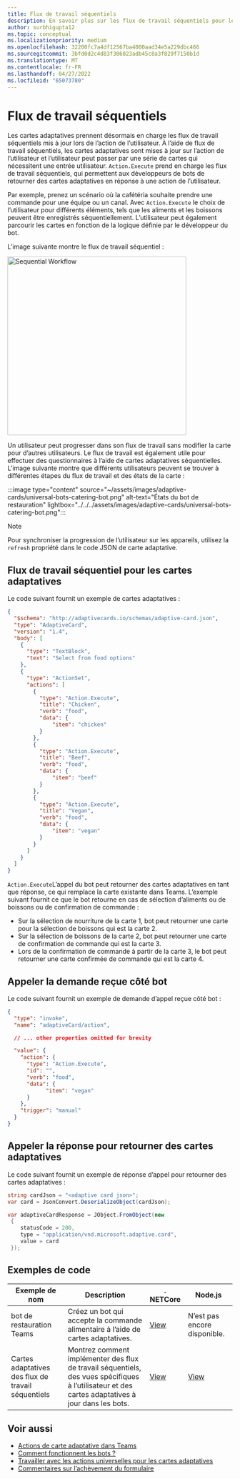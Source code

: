 ```yaml
---
title: Flux de travail séquentiels
description: En savoir plus sur les flux de travail séquentiels pour les cartes adaptatives à l’aide d’actions universelles avec des exemples de code
author: surbhigupta12
ms.topic: conceptual
ms.localizationpriority: medium
ms.openlocfilehash: 32200fc7a4df12567ba4000aad34e5a229dbc466
ms.sourcegitcommit: 3bfd0d2c4d83f306023adb45c8a3f829f7150b1d
ms.translationtype: MT
ms.contentlocale: fr-FR
ms.lasthandoff: 04/27/2022
ms.locfileid: "65073780"
---
```

# <a name="sequential-workflows"></a>Flux de travail séquentiels

Les cartes adaptatives prennent désormais en charge les flux de travail séquentiels mis à jour lors de l’action de l’utilisateur. À l’aide de flux de travail séquentiels, les cartes adaptatives sont mises à jour sur l’action de l’utilisateur et l’utilisateur peut passer par une série de cartes qui nécessitent une entrée utilisateur. `Action.Execute` prend en charge les flux de travail séquentiels, qui permettent aux développeurs de bots de retourner des cartes adaptatives en réponse à une action de l’utilisateur.

Par exemple, prenez un scénario où la cafétéria souhaite prendre une commande pour une équipe ou un canal. Avec `Action.Execute` le choix de l’utilisateur pour différents éléments, tels que les aliments et les boissons peuvent être enregistrés séquentiellement. L’utilisateur peut également parcourir les cartes en fonction de la logique définie par le développeur du bot. <br/>

L’image suivante montre le flux de travail séquentiel :

<img src="~/assets/images/bots/sequentialWorkflow.gif" alt="Sequential Workflow" width="400"/>

Un utilisateur peut progresser dans son flux de travail sans modifier la carte pour d’autres utilisateurs. Le flux de travail est également utile pour effectuer des questionnaires à l’aide de cartes adaptatives séquentielles. L’image suivante montre que différents utilisateurs peuvent se trouver à différentes étapes du flux de travail et des états de la carte :

:::image type="content" source="~/assets/images/adaptive-cards/universal-bots-catering-bot.png" alt-text="États du bot de restauration" lightbox="../../../assets/images/adaptive-cards/universal-bots-catering-bot.png":::

> [!NOTE]
> Pour synchroniser la progression de l’utilisateur sur les appareils, utilisez la `refresh` propriété dans le code JSON de carte adaptative.

## <a name="sequential-workflow-for-adaptive-cards"></a>Flux de travail séquentiel pour les cartes adaptatives

Le code suivant fournit un exemple de cartes adaptatives :

```JSON
{
  "$schema": "http://adaptivecards.io/schemas/adaptive-card.json",
  "type": "AdaptiveCard",
  "version": "1.4",
  "body": [
    {
      "type": "TextBlock",
      "text": "Select from food options"
    },
    { 
      "type": "ActionSet",
      "actions": [
        {
          "type": "Action.Execute",
          "title": "Chicken",
          "verb": "food",
          "data": {
              "item": "chicken"
          }
        },
        {
          "type": "Action.Execute",
          "title": "Beef",
          "verb": "food",
          "data": {
              "item": "beef"
          }
        },
        {
          "type": "Action.Execute",
          "title": "Vegan",
          "verb": "food",
          "data": {
              "item": "vegan"
          }
        }
      ]
    }
  ]
}
```

`Action.Execute`L’appel du bot peut retourner des cartes adaptatives en tant que réponse, ce qui remplace la carte existante dans Teams.
L’exemple suivant fournit ce que le bot retourne en cas de sélection d’aliments ou de boissons ou de confirmation de commande :

* Sur la sélection de nourriture de la carte 1, bot peut retourner une carte pour la sélection de boissons qui est la carte 2.
* Sur la sélection de boissons de la carte 2, bot peut retourner une carte de confirmation de commande qui est la carte 3.
* Lors de la confirmation de commande à partir de la carte 3, le bot peut retourner une carte confirmée de commande qui est la carte 4.

## <a name="invoke-request-received-on-bot-side"></a>Appeler la demande reçue côté bot

Le code suivant fournit un exemple de demande d’appel reçue côté bot :

```JSON
{ 
  "type": "invoke",
  "name": "adaptiveCard/action",

  // ... other properties omitted for brevity

  "value": { 
    "action": { 
      "type": "Action.Execute", 
      "id": "", 
      "verb": "food",
      "data": { 
            "item": "vegan"
      } 
    },
    "trigger": "manual" 
  }
}
```

## <a name="invoke-response-to-return-adaptive-cards"></a>Appeler la réponse pour retourner des cartes adaptatives

Le code suivant fournit un exemple de réponse d’appel pour retourner des cartes adaptatives :

```C#
string cardJson = "<adaptive card json>";
var card = JsonConvert.DeserializeObject(cardJson);

var adaptiveCardResponse = JObject.FromObject(new
 {
    statusCode = 200,
    type = "application/vnd.microsoft.adaptive.card",
    value = card
 });
```

## <a name="code-samples"></a>Exemples de code

|Exemple de nom | Description | . NETCore | Node.js |
|----------------|-----------------|--------------|--------------|
| bot de restauration Teams | Créez un bot qui accepte la commande alimentaire à l’aide de cartes adaptatives. |[View](https://github.com/OfficeDev/Microsoft-Teams-Samples/tree/main/samples/bot-teams-catering/csharp)| N’est pas encore disponible. |
| Cartes adaptatives des flux de travail séquentiels | Montrez comment implémenter des flux de travail séquentiels, des vues spécifiques à l’utilisateur et des cartes adaptatives à jour dans les bots. | [View](https://github.com/OfficeDev/Microsoft-Teams-Samples/tree/main/samples/bot-sequential-flow-adaptive-cards/csharp) | [View](https://github.com/OfficeDev/Microsoft-Teams-Samples/tree/main/samples/bot-sequential-flow-adaptive-cards/nodejs) |

## <a name="see-also"></a>Voir aussi

* [Actions de carte adaptative dans Teams](~/task-modules-and-cards/cards/cards-actions.md#adaptive-cards-actions)
* [Comment fonctionnent les bots ?](/azure/bot-service/bot-builder-basics?view=azure-bot-service-4.0&preserve-view=true)
* [Travailler avec les actions universelles pour les cartes adaptatives](Work-with-universal-actions-for-adaptive-cards.md)
* [Commentaires sur l’achèvement du formulaire](~/bots/how-to/conversations/conversation-messages.md#form-completion-feedback)
